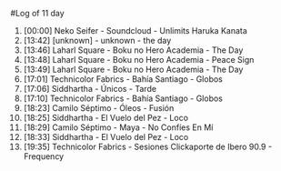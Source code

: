 #Log of 11 day

1. [00:00] Neko Seifer - Soundcloud - Unlimits Haruka Kanata
1. [13:42] [unknown] - unknown - the day
1. [13:46] Laharl Square - Boku no Hero Academia - The Day
1. [13:48] Laharl Square - Boku no Hero Academia - Peace Sign
1. [13:49] Laharl Square - Boku no Hero Academia - The Day
1. [17:01] Technicolor Fabrics - Bahía Santiago - Globos
1. [17:06] Siddhartha - Únicos - Tarde
1. [17:10] Technicolor Fabrics - Bahía Santiago - Globos
1. [18:23] Camilo Séptimo - Óleos - Fusión
1. [18:25] Siddhartha - El Vuelo del Pez - Loco
1. [18:29] Camilo Séptimo - Maya - No Confíes En Mí
1. [18:33] Siddhartha - El Vuelo del Pez - Loco
1. [19:35] Technicolor Fabrics - Sesiones Clickaporte de Ibero 90.9 - Frequency
